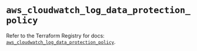 # `aws_cloudwatch_log_data_protection_policy`

Refer to the Terraform Registry for docs: [`aws_cloudwatch_log_data_protection_policy`](https://registry.terraform.io/providers/hashicorp/aws/5.71.0/docs/resources/cloudwatch_log_data_protection_policy).

